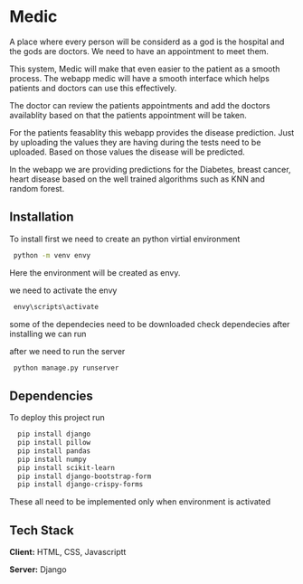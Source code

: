 
# Medic

A place where every person will be considerd as a god is the hospital and the gods are doctors. We need to have an appointment to meet them. 

This system, Medic will make that even easier to the patient as a smooth process. The webapp medic will have a smooth interface which helps patients and doctors can use this effectively.

The doctor can review the patients appointments and add the doctors availablity based on that the patients appointment will be taken.

For the patients feasablity this webapp provides the disease prediction. Just by uploading the values they are having during the tests need to be uploaded. Based on those values the disease will be predicted.

In the webapp we are providing predictions for the Diabetes, breast cancer, heart disease based on the well trained algorithms such as KNN and random forest.

## Installation

To install first we need to create an python virtial environment

```bash
 python -m venv envy
```

Here the environment will be created as envy.

we need to activate the envy

```bash
 envy\scripts\activate
```

some of the dependecies need to be downloaded check dependecies after installing we can run 

after we need to run the server

```bash
 python manage.py runserver
```
    
## Dependencies
To deploy this project run

```bash
  pip install django
  pip install pillow
  pip install pandas
  pip install numpy
  pip install scikit-learn
  pip install django-bootstrap-form
  pip install django-crispy-forms
```

These all need to be implemented only when environment is activated


## Tech Stack

**Client:** HTML, CSS, Javascriptt

**Server:** Django


